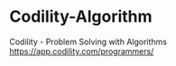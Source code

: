 # Codility-Algorithm


Codility - Problem Solving with Algorithms<br>
https://app.codility.com/programmers/
